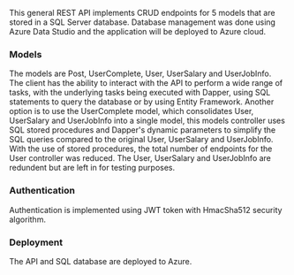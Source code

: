 This general REST API implements CRUD endpoints for 5 models that are stored in a SQL Server database. Database management was done using Azure Data Studio and the application will be deployed to Azure cloud.

### Models
The models are Post, UserComplete, User, UserSalary and UserJobInfo. The client has the ability to interact with the API to perform a wide range of tasks, with the underlying tasks being executed with Dapper, using SQL statements to query the database or by using Entity Framework. Another option is to use the UserComplete model, which consolidates User, UserSalary and UserJobInfo into a single model, this models controller uses SQL stored procedures and Dapper's dynamic parameters to simplify the SQL queries compared to the original User, UserSalary and UserJobInfo. With the use of stored procedures, the total number of endpoints for the User controller was reduced. The User, UserSalary and UserJobInfo are redundent but are left in for testing purposes.

### Authentication
Authentication is implemented using JWT token with HmacSha512 security algorithm.

### Deployment
The API and SQL database are deployed to Azure.
